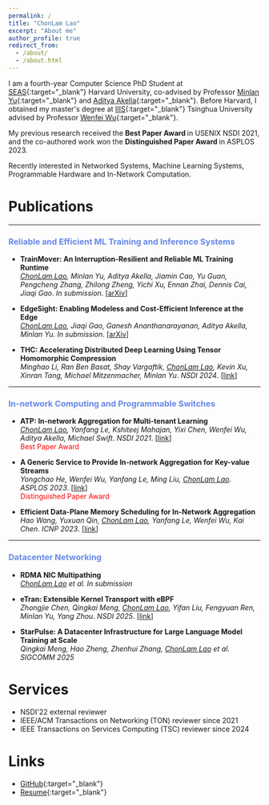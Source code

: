 ```yaml
---
permalink: /
title: "ChonLam Lao"
excerpt: "About me"
author_profile: true
redirect_from: 
  - /about/
  - /about.html
---
```



I am a fourth-year Computer Science PhD Student at [SEAS](https://www.seas.harvard.edu/computer-science){:target="_blank"} Harvard University, 
co-advised by Professor [Minlan Yu](http://minlanyu.seas.harvard.edu/){:target="_blank"} and [Aditya Akella](http://pages.cs.wisc.edu/~akella/){:target="_blank"}. 
Before Harvard, I obtained my master's degree at [IIIS](https://iiis.tsinghua.edu.cn/en/){:target="_blank"} Tsinghua University advised by 
Professor [Wenfei Wu](https://wenfei-wu.github.io/){:target="_blank"}.

My previous research received the <b> Best Paper Award </b> in USENIX NSDI 2021, and the co-authored work won the <b> Distinguished Paper Award </b> in ASPLOS 2023.

Recently interested in Networked Systems, Machine Learning Systems, Programmable Hardware and In-Network Computation. <br>


# Publications
---

### <font color="#6788e8">Reliable and Efficient ML Training and Inference Systems</font>

- **TrainMover: An Interruption-Resilient and Reliable ML Training Runtime**  
  _<u>ChonLam Lao</u>, Minlan Yu, Aditya Akella, Jiamin Cao, Yu Guan, Pengcheng Zhang, Zhilong Zheng, Yichi Xu, Ennan Zhai, Dennis Cai, Jiaqi Gao_. *In submission*. [[arXiv](https://www.arxiv.org/abs/2412.12636)]

- **EdgeSight: Enabling Modeless and Cost-Efficient Inference at the Edge**  
  _<u>ChonLam Lao</u>, Jiaqi Gao, Ganesh Ananthanarayanan, Aditya Akella, Minlan Yu_. *In submission*. [[arXiv](https://arxiv.org/abs/2405.19213)]

- **THC: Accelerating Distributed Deep Learning Using Tensor Homomorphic Compression**  
  _Minghao Li, Ran Ben Basat, Shay Vargaftik, <u>ChonLam Lao</u>, Kevin Xu, Xinran Tang, Michael Mitzenmacher, Minlan Yu_. *NSDI 2024*. [[link](https://www.usenix.org/conference/nsdi24/presentation/li-minghao)]

---

### <font color="#6788e8">In-network Computing and Programmable Switches</font>

- **ATP: In-network Aggregation for Multi-tenant Learning**  
  _<u>ChonLam Lao</u>, Yanfang Le, Kshiteej Mahajan, Yixi Chen, Wenfei Wu, Aditya Akella, Michael Swift_. *NSDI 2021*. [[link](https://www.usenix.org/conference/nsdi21/presentation/lao)] <br><font color="red">Best Paper Award</font>

- **A Generic Service to Provide In-network Aggregation for Key-value Streams**  
  _Yongchao He, Wenfei Wu, Yanfang Le, Ming Liu, <u>ChonLam Lao</u>_. *ASPLOS 2023*. [[link](https://dl.acm.org/doi/10.1145/3575693.3575708)] <br><font color="red">Distinguished Paper Award</font>

- **Efficient Data-Plane Memory Scheduling for In-Network Aggregation**  
  _Hao Wang, Yuxuan Qin, <u>ChonLam Lao</u>, Yanfang Le, Wenfei Wu, Kai Chen_. *ICNP 2023*. [[link](https://ieeexplore.ieee.org/document/10355574/)]

---

### <font color="#6788e8">Datacenter Networking</font>

- **RDMA NIC Multipathing**  
  _<u>ChonLam Lao</u> et al._ *In submission*

- **eTran: Extensible Kernel Transport with eBPF**  
  _Zhongjie Chen, Qingkai Meng, <u>ChonLam Lao</u>, Yifan Liu, Fengyuan Ren, Minlan Yu, Yang Zhou_. *NSDI 2025*. [[link](https://www.usenix.org/conference/nsdi25/presentation/chen-zhongjie)]

- **StarPulse: A Datacenter Infrastructure for Large Language Model Training at Scale**  
  _Qingkai Meng, Hao Zheng, Zhenhui Zhang, <u>ChonLam Lao</u> et al._ *SIGCOMM 2025*

Services
======
* NSDI'22 external reviewer
* IEEE/ACM Transactions on Networking (TON) reviewer since 2021
* IEEE Transactions on Services Computing (TSC) reviewer since 2024
    
Links
======
* [GitHub](https://github.com/laochonlam){:target="_blank"}
* [Resume](/files/resume.pdf){:target="_blank"}
<!-- * [Blog](https://blog.laochanlam.com/){:target="_blank"} -->

<!-- <a href="https://github.com/laochanlam">👉GitHub · laochanlam</a> & 
    <a href="/files/resume.pdf">👉My Resume</a> & <a href="https://blog.laochanlam.com/">👉My Blog</a>
    ！</p> -->


<!-- 

A data-driven personal website
======
Like many other Jekyll-based GitHub Pages templates, academicpages makes you separate the website's content from its form. The content & metadata of your website are in structured markdown files, while various other files constitute the theme, specifying how to transform that content & metadata into HTML pages. You keep these various markdown (.md), YAML (.yml), HTML, and CSS files in a public GitHub repository. Each time you commit and push an update to the repository, the [GitHub pages](https://pages.github.com/) service creates static HTML pages based on these files, which are hosted on GitHub's servers free of charge.

Many of the features of dynamic content management systems (like Wordpress) can be achieved in this fashion, using a fraction of the computational resources and with far less vulnerability to hacking and DDoSing. You can also modify the theme to your heart's content without touching the content of your site. If you get to a point where you've broken something in Jekyll/HTML/CSS beyond repair, your markdown files describing your talks, publications, etc. are safe. You can rollback the changes or even delete the repository and start over -- just be sure to save the markdown files! Finally, you can also write scripts that process the structured data on the site, such as [this one](https://github.com/academicpages/academicpages.github.io/blob/master/talkmap.ipynb) that analyzes metadata in pages about talks to display [a map of every location you've given a talk](https://academicpages.github.io/talkmap.html).

Getting started
======
1. Register a GitHub account if you don't have one and confirm your e-mail (required!)
2. Fork [this repository](https://github.com/academicpages/academicpages.github.io) by clicking the "fork" button in the top right. 
3. Go to the repository's settings (rightmost item in the tabs that start with "Code", should be below "Unwatch"). Rename the repository "[your GitHub username].github.io", which will also be your website's URL.
4. Set site-wide configuration and create content & metadata (see below -- also see [this set of diffs](http://archive.is/3TPas) showing what files were changed to set up [an example site](https://getorg-testacct.github.io) for a user with the username "getorg-testacct")
5. Upload any files (like PDFs, .zip files, etc.) to the files/ directory. They will appear at https://[your GitHub username].github.io/files/example.pdf.  
6. Check status by going to the repository settings, in the "GitHub pages" section

Site-wide configuration
------
The main configuration file for the site is in the base directory in [_config.yml](https://github.com/academicpages/academicpages.github.io/blob/master/_config.yml), which defines the content in the sidebars and other site-wide features. You will need to replace the default variables with ones about yourself and your site's github repository. The configuration file for the top menu is in [_data/navigation.yml](https://github.com/academicpages/academicpages.github.io/blob/master/_data/navigation.yml). For example, if you don't have a portfolio or blog posts, you can remove those items from that navigation.yml file to remove them from the header. 

Create content & metadata
------
For site content, there is one markdown file for each type of content, which are stored in directories like _publications, _talks, _posts, _teaching, or _pages. For example, each talk is a markdown file in the [_talks directory](https://github.com/academicpages/academicpages.github.io/tree/master/_talks). At the top of each markdown file is structured data in YAML about the talk, which the theme will parse to do lots of cool stuff. The same structured data about a talk is used to generate the list of talks on the [Talks page](https://academicpages.github.io/talks), each [individual page](https://academicpages.github.io/talks/2012-03-01-talk-1) for specific talks, the talks section for the [CV page](https://academicpages.github.io/cv), and the [map of places you've given a talk](https://academicpages.github.io/talkmap.html) (if you run this [python file](https://github.com/academicpages/academicpages.github.io/blob/master/talkmap.py) or [Jupyter notebook](https://github.com/academicpages/academicpages.github.io/blob/master/talkmap.ipynb), which creates the HTML for the map based on the contents of the _talks directory).

**Markdown generator**

I have also created [a set of Jupyter notebooks](https://github.com/academicpages/academicpages.github.io/tree/master/markdown_generator
) that converts a CSV containing structured data about talks or presentations into individual markdown files that will be properly formatted for the academicpages template. The sample CSVs in that directory are the ones I used to create my own personal website at stuartgeiger.com. My usual workflow is that I keep a spreadsheet of my publications and talks, then run the code in these notebooks to generate the markdown files, then commit and push them to the GitHub repository.

How to edit your site's GitHub repository
------
Many people use a git client to create files on their local computer and then push them to GitHub's servers. If you are not familiar with git, you can directly edit these configuration and markdown files directly in the github.com interface. Navigate to a file (like [this one](https://github.com/academicpages/academicpages.github.io/blob/master/_talks/2012-03-01-talk-1.md) and click the pencil icon in the top right of the content preview (to the right of the "Raw | Blame | History" buttons). You can delete a file by clicking the trashcan icon to the right of the pencil icon. You can also create new files or upload files by navigating to a directory and clicking the "Create new file" or "Upload files" buttons. 

Example: editing a markdown file for a talk
![Editing a markdown file for a talk](/images/editing-talk.png)

For more info
------
More info about configuring academicpages can be found in [the guide](https://academicpages.github.io/markdown/). The [guides for the Minimal Mistakes theme](https://mmistakes.github.io/minimal-mistakes/docs/configuration/) (which this theme was forked from) might also be helpful. 

Collaborations are welcome! 
&nbsp;
- 03/2023: <font color="red">[NEW] </font> Co-authored work [ASK](https://dl.acm.org/doi/10.1145/3575693.3575708) wins Distinguished Paper Award in ASPLOS 2023!
- 09/2022: Co-authored work [ASK](https://dl.acm.org/doi/10.1145/3575693.3575708) accepted in ASPLOS 2023
- 04/2022: I will join Google as a research intern this summer
- 06/2021: Invited to give talk on [SIGMETRICS'21](https://www.sigmetrics.org/sigmetrics2021/program.html#highlight1){:target="_blank"}
- 04/2021: [ATP](https://www.usenix.org/conference/nsdi21/presentation/lao){:target="_blank"} is awarded the best paper on NSDI'21! (Press: [CN](https://www.tsinghua.edu.cn/info/1181/82677.htm)/[EN](https://iiis.tsinghua.edu.cn/en/show-9187-1.html);)
- 12/2020: Our paper [ATP](https://www.usenix.org/conference/nsdi21/presentation/lao){:target="_blank"} is accepted to NSDI'21

**In-Network Key-Value Cache with Linearizability**\
_Yuxuan Qin, Weize Gao, <u>ChonLam Lao</u>, Wenfei Wu, Kai Chen_\
_(__ICPADS 2023__) The 29th IEEE International Conference on Parallel and Distributed Systems_ 


&nbsp;
I completed my undergrad at [NCKU](https://eecs.ncku.edu.tw/index.php) in Taiwan.
-->
